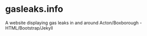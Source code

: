 # gasleaks.info

A website displaying gas leaks in and around Acton/Boxborough - HTML/Bootstrap/Jekyll
